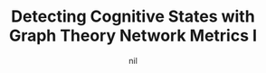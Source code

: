 ---
title: "Detecting Cognitive States with Graph Theory Network Metrics I"
project_id: 
date: nil
conference_id: ""
presenters:
   - laura_buchanan
summary: "<p>Postbac Poster Day, May 1, 2014</p>"
file: /assets/presentations/FinalPostBacPosterDay.pdf
filename: FinalPostBacPosterDay.pdf
layout: presentation
---